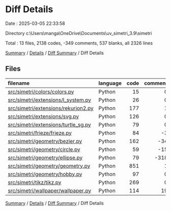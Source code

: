 # Diff Details

Date : 2025-03-05 22:33:58

Directory c:\\Users\\manga\\OneDrive\\Documents\\uv_simetri_3.9\\simetri

Total : 13 files,  2138 codes, -349 comments, 537 blanks, all 2326 lines

[Summary](results.md) / [Details](details.md) / [Diff Summary](diff.md) / Diff Details

## Files
| filename | language | code | comment | blank | total |
| :--- | :--- | ---: | ---: | ---: | ---: |
| [src/simetri/colors/colors.py](/src/simetri/colors/colors.py) | Python | 15 | 0 | 15 | 30 |
| [src/simetri/extensions/l\_system.py](/src/simetri/extensions/l_system.py) | Python | 26 | 0 | 6 | 32 |
| [src/simetri/extensions/rekurjon2.py](/src/simetri/extensions/rekurjon2.py) | Python | 177 | 1 | 32 | 210 |
| [src/simetri/extensions/svg.py](/src/simetri/extensions/svg.py) | Python | 126 | 0 | 21 | 147 |
| [src/simetri/extensions/turtle\_sg.py](/src/simetri/extensions/turtle_sg.py) | Python | 79 | 0 | 30 | 109 |
| [src/simetri/frieze/frieze.py](/src/simetri/frieze/frieze.py) | Python | 84 | -3 | 22 | 103 |
| [src/simetri/geometry/bezier.py](/src/simetri/geometry/bezier.py) | Python | 162 | -34 | 50 | 178 |
| [src/simetri/geometry/circle.py](/src/simetri/geometry/circle.py) | Python | 59 | -15 | 8 | 52 |
| [src/simetri/geometry/ellipse.py](/src/simetri/geometry/ellipse.py) | Python | 79 | -318 | -64 | -303 |
| [src/simetri/geometry/geometry.py](/src/simetri/geometry/geometry.py) | Python | 851 | 1 | 278 | 1,130 |
| [src/simetri/geometry/hobby.py](/src/simetri/geometry/hobby.py) | Python | 97 | 0 | 24 | 121 |
| [src/simetri/tikz/tikz.py](/src/simetri/tikz/tikz.py) | Python | 269 | 0 | 93 | 362 |
| [src/simetri/wallpaper/wallpaper.py](/src/simetri/wallpaper/wallpaper.py) | Python | 114 | 19 | 22 | 155 |

[Summary](results.md) / [Details](details.md) / [Diff Summary](diff.md) / Diff Details